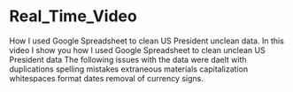 # Real_Time_Video
How I used Google Spreadsheet to clean US President unclean data.
In this video I show you how I used Google Spreadsheet to clean unclean US President data
The following issues with the data were daelt with
duplications
spelling mistakes
extraneous materials
capitalization
whitespaces
format dates
removal of currency signs.
